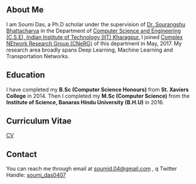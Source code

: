 ## About Me
I am Soumi Das, a Ph.D scholar under the supervision of [Dr. Sourangshu Bhattacharya](http://cse.iitkgp.ac.in/~sourangshu/index.html) in the Department of [Computer Science and Engineering (C.S.E), Indian Institute of Technology (IIT) Kharagpur.](http://cse.iitkgp.ac.in) I joined [Complex NEtwork Research Group (CNeRG)](https://www.facebook.com/iitkgpcnerg/) of this department in May, 2017. My research area broadly spans Deep Learning, Machine Learning and Transportation Networks.

## Education
I have completed my **B.Sc (Computer Science Honours)** from **St. Xaviers College** in 2014. Then I completed my **M.Sc (Computer Science)** from the **Institute of Science, Banaras Hindu University (B.H.U)** in 2016. 

## Curriculum Vitae

[CV](https://drive.google.com/file/d/0BxREUMt05dWIRURpVHI4bkthdnlOZWMtVG81N1hSd29mTGt3/view?usp=sharing)

## Contact

You can reach me through email at soumid.04@gmail.com , q
Twitter Handle: [soumi_das0407](https://twitter.com/soumi_das0407)
